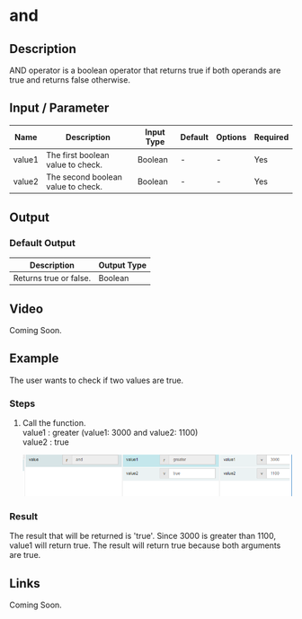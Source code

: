 # and

## Description

AND operator is a boolean operator that returns true if both operands are true and returns false otherwise. 

## Input / Parameter

| Name | Description | Input Type | Default | Options | Required |
| ------ | ------ | ------ | ------ | ------ | ------ |
| value1 | The first boolean value to check. | Boolean | - | - | Yes |
| value2 | The second boolean value to check. | Boolean | - | - | Yes |

## Output

### Default Output

| Description | Output Type |
| ------ | ------ |
| Returns true or false. | Boolean |

## Video

Coming Soon.

## Example

The user wants to check if two values are true.

### Steps

1. Call the function.
    </br>
    value1 : greater (value1:  3000 and value2:  1100)<br />
    value2 : true<br />

    ![](../../../../document/function/Logical/and/and-step-1.png?raw=true)

### Result

The result that will be returned is 'true'. Since 3000 is greater than 1100, value1 will return true. The result will return true because both arguments are true.

## Links

Coming Soon.
